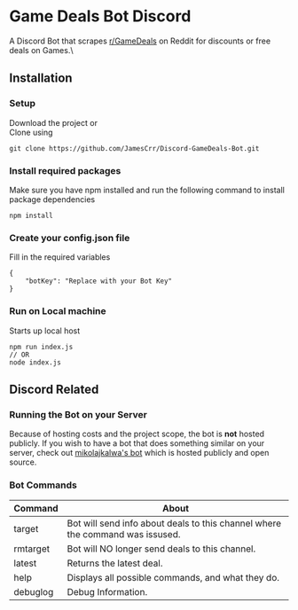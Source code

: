 # Game Deals Bot Discord
A Discord Bot that scrapes [r/GameDeals](https://www.reddit.com/r/GameDeals/) on Reddit for discounts or free deals on Games.\

## Installation
### Setup
Download the project or<br /> Clone using
```
git clone https://github.com/JamesCrr/Discord-GameDeals-Bot.git
```
### Install required packages
Make sure you have npm installed and run the following command to install package dependencies
```
npm install
``` 
### Create your config.json file 
Fill in the required variables
```
{
    "botKey": "Replace with your Bot Key"
}
```
### Run on Local machine
Starts up local host
```
npm run index.js
// OR
node index.js
```

## Discord Related
### Running the Bot on your Server
Because of hosting costs and the project scope, the bot is **not** hosted publicly. If you wish to have a bot that does something similar on your server, check out [mikolajkalwa's bot](https://github.com/mikolajkalwa/GamesDealsBot) which is hosted publicly and open source.
<br/>

### Bot Commands
| Command       | About                                                                                |
| ------------- | ------------------------------------------------------------------------------------ |
| target        | Bot will send info about deals to this channel where the command was issused.        |
| rmtarget      | Bot will NO longer send deals to this channel.                                       |
| latest        | Returns the latest deal.                                                              |
| help          | Displays all possible commands, and what they do.                                    |
| debuglog      | Debug Information.                                                                   |
